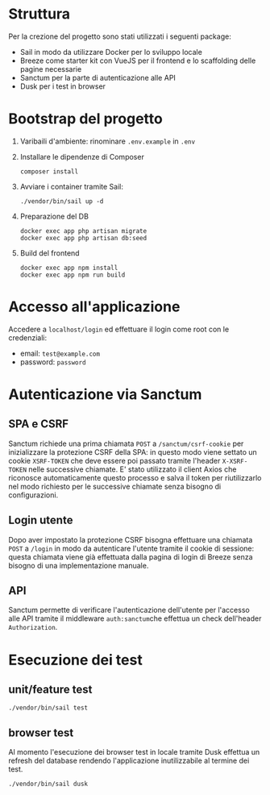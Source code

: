 # Struttura
Per la crezione del progetto sono stati utilizzati i seguenti package:
 - Sail in modo da utilizzare Docker per lo sviluppo locale
 - Breeze come starter kit con VueJS per il frontend e lo scaffolding delle pagine necessarie
 - Sanctum per la parte di autenticazione alle API
 - Dusk per i test in browser

# Bootstrap del progetto
 1. Varibaili d'ambiente: rinominare `.env.example` in `.env`

 2. Installare le dipendenze di Composer
    ```shell
    composer install
    ```

 3. Avviare i container tramite Sail:
    ```shell
    ./vendor/bin/sail up -d
    ```

 4. Preparazione del DB
    ```shell
    docker exec app php artisan migrate
    docker exec app php artisan db:seed
    ```

 5. Build del frontend
    ```shell
    docker exec app npm install
    docker exec app npm run build
    ```

# Accesso all'applicazione
Accedere a `localhost/login` ed effettuare il login come root con le credenziali:
- email: `test@example.com`
- password: `password`

# Autenticazione via Sanctum
## SPA e CSRF
Sanctum richiede una prima chiamata `POST` a `/sanctum/csrf-cookie` per inizializzare la protezione CSRF della SPA: in questo modo viene settato un cookie `XSRF-TOKEN` che deve essere poi passato tramite l'header `X-XSRF-TOKEN` nelle successive chiamate.
E' stato utilizzato il client Axios che riconosce automaticamente questo processo e salva il token per riutilizzarlo nel modo richiesto per le successive chiamate senza bisogno di configurazioni.

## Login utente
Dopo aver impostato la protezione CSRF bisogna effettuare una chiamata `POST` a `/login` in modo da autenticare l'utente tramite il cookie di sessione: questa chiamata viene già effettuata dalla pagina di login di Breeze senza bisogno di una implementazione manuale.

## API
Sanctum permette di verificare l'autenticazione dell'utente per l'accesso alle API tramite il middleware `auth:sanctum`che effettua un check dell'header `Authorization`.

# Esecuzione dei test
## unit/feature test
```shell
./vendor/bin/sail test
```

## browser test
Al momento l'esecuzione dei browser test in locale tramite Dusk effettua un refresh del database rendendo l'applicazione inutilizzabile al termine dei test.
```shell
./vendor/bin/sail dusk
```